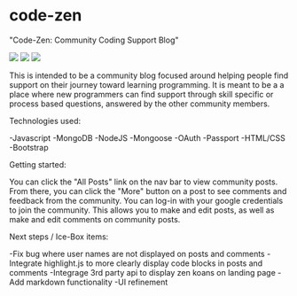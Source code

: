 # code-zen

"Code-Zen: Community Coding Support Blog"

<img src="images/landing page.png">
<img src="images/main inde.png">
<img src= "images/post page.png">


This is intended to be a community blog focused around helping people find support on their journey 
toward learning programming. It is meant to be a a place where new programmers can find support
through skill specific or process based questions, answered by the other community members.

Technologies used:

-Javascript
-MongoDB
-NodeJS
-Mongoose
-OAuth
-Passport
-HTML/CSS
-Bootstrap

Getting started:

You can click the "All Posts" link on the nav bar to view community posts. From there, you can click the "More" button 
on a post to see comments and feedback from the community. You can log-in with your google credentials to join the
community. This allows you to make and edit posts, as well as make and edit comments on community posts.

Next steps / Ice-Box items:

-Fix bug where user names are not displayed on posts and comments
-Integrate highlight.js to more clearly display code blocks in posts and comments
-Integrage 3rd party api to display zen koans on landing page
-Add markdown functionality 
-UI refinement